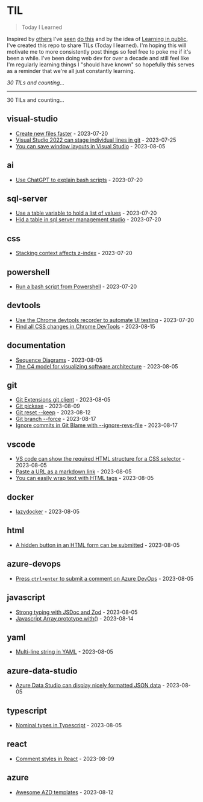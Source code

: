 # TIL
> Today I Learned

Inspired by [others](https://github.com/jbranchaud/til) I've [seen](https://github.com/simonw/til) [do this](https://til.hashrocket.com/) and by the idea of [Learning in public](https://dev.to/jbranchaud/how-i-built-a-learning-machine-45k9), I've created this repo to share TILs (Today I learned).
I'm hoping this will motivate me to more consistently post things so feel free to poke me if it's been a while.
I've been doing web dev for over a decade and still feel like I'm regularly learning things I "should have known" so hopefully this serves as a reminder that we're all just constantly learning.


_30 TILs and counting..._

---
<!-- index starts -->
30 TILs and counting...

## visual-studio

* [Create new files faster](https://github.com/bpugh/til/blob/main/visual-studio/quick-add.md) - 2023-07-20
* [Visual Studio 2022 can stage individual lines in git](https://github.com/bpugh/til/blob/main/visual-studio/line-staging.md) - 2023-07-25
* [You can save window layouts in Visual Studio](https://github.com/bpugh/til/blob/main/visual-studio/save-window-layout.md) - 2023-08-05

## ai

* [Use ChatGPT to explain bash scripts](https://github.com/bpugh/til/blob/main/ai/chatgpt-explains.md) - 2023-07-20

## sql-server

* [Use a table variable to hold a list of values](https://github.com/bpugh/til/blob/main/sql-server/table-variables.md) - 2023-07-20
* [Hid a table in sql server management studio](https://github.com/bpugh/til/blob/main/sql-server/system-table.md) - 2023-07-20

## css

* [Stacking context affects z-index](https://github.com/bpugh/til/blob/main/css/stacking-context.md) - 2023-07-20

## powershell

* [Run a bash script from Powershell](https://github.com/bpugh/til/blob/main/powershell/run-bash-script.md) - 2023-07-20

## devtools

* [Use the Chrome devtools recorder to automate UI testing](https://github.com/bpugh/til/blob/main/devtools/devtools-recorder.md) - 2023-07-20
* [Find all CSS changes in Chrome DevTools](https://github.com/bpugh/til/blob/main/devtools/css-changes.md) - 2023-08-15

## documentation

* [Sequence Diagrams](https://github.com/bpugh/til/blob/main/documentation/sequence-diagrams.md) - 2023-08-05
* [The C4 model for visualizing software architecture](https://github.com/bpugh/til/blob/main/documentation/c4-model.md) - 2023-08-05

## git

* [Git Extensions git client](https://github.com/bpugh/til/blob/main/git/git-extensions.md) - 2023-08-05
* [Git pickaxe](https://github.com/bpugh/til/blob/main/git/git-pickaxe.md) - 2023-08-09
* [Git reset --keep](https://github.com/bpugh/til/blob/main/git/reset-keep.md) - 2023-08-12
* [Git branch --force](https://github.com/bpugh/til/blob/main/git/branch-force.md) - 2023-08-17
* [Ignore commits in Git Blame with --ignore-revs-file](https://github.com/bpugh/til/blob/main/git/ignore-revs-file.md) - 2023-08-17

## vscode

* [VS code can show the required HTML structure for a CSS selector](https://github.com/bpugh/til/blob/main/vscode/hover-css-selector.md) - 2023-08-05
* [Paste a URL as a markdown link](https://github.com/bpugh/til/blob/main/vscode/paste-markdown-url.md) - 2023-08-05
* [You can easily wrap text with HTML tags](https://github.com/bpugh/til/blob/main/vscode/wrap-text-html.md) - 2023-08-05

## docker

* [lazydocker](https://github.com/bpugh/til/blob/main/docker/lazydocker.md) - 2023-08-05

## html

* [A hidden button in an HTML form can be submitted](https://github.com/bpugh/til/blob/main/html/hidden-button-still-submits.md) - 2023-08-05

## azure-devops

* [Press `ctrl+enter` to submit a comment on Azure DevOps](https://github.com/bpugh/til/blob/main/azure-devops/submit-comment-hotkey.md) - 2023-08-05

## javascript

* [Strong typing with JSDoc and Zod](https://github.com/bpugh/til/blob/main/javascript/types-with-jsdoc.md) - 2023-08-05
* [Javascript Array.prototype.with()](https://github.com/bpugh/til/blob/main/javascript/array-with.md) - 2023-08-14

## yaml

* [Multi-line string in YAML](https://github.com/bpugh/til/blob/main/yaml/multiline-strings.md) - 2023-08-05

## azure-data-studio

* [Azure Data Studio can display nicely formatted JSON data](https://github.com/bpugh/til/blob/main/azure-data-studio/json-column.md) - 2023-08-05

## typescript

* [Nominal types in Typescript](https://github.com/bpugh/til/blob/main/typescript/nominal-types.md) - 2023-08-05

## react

* [Comment styles in React](https://github.com/bpugh/til/blob/main/react/single-line-comments.md) - 2023-08-09

## azure

* [Awesome AZD templates](https://github.com/bpugh/til/blob/main/azure/awesome-azd.md) - 2023-08-12
<!-- index ends -->
